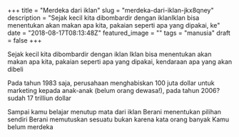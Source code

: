 +++
title = "Merdeka dari iklan"
slug = "merdeka-dari-iklan-jkx8qney"
description = "Sejak kecil kita dibombardir dengan iklanIklan bisa menentukan akan makan apa kita, pakaian seperti apa yang dipakai, ke"
date = "2018-08-17T08:13:48Z"
featured_image = ""
tags = "manusia"
draft = false
+++ 
 
Sejak kecil kita dibombardir dengan iklan
Iklan bisa menentukan akan makan apa kita, pakaian seperti apa yang dipakai, kendaraan apa yang akan dibeli

Pada tahun 1983 saja, perusahaan menghabiskan 100 juta dollar untuk marketing kepada anak-anak (belum orang dewasa!), pada tahun 2006? sudah 17 trilliun dollar

Sampai kamu belajar menutup mata dari iklan
Berani menentukan pilihan sendiri
Berani memutuskan sesuatu bukan karena kata orang banyak 
Kamu belum merdeka